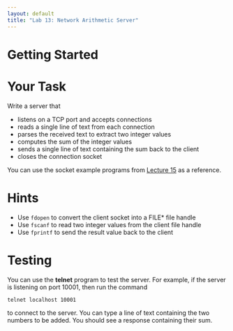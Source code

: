 ```yaml
---
layout: default
title: "Lab 13: Network Arithmetic Server"
---
```


# Getting Started

# Your Task

Write a server that

-   listens on a TCP port and accepts connections
-   reads a single line of text from each connection
-   parses the received text to extract two integer values
-   computes the sum of the integer values
-   sends a single line of text containing the sum back to the client
-   closes the connection socket

You can use the socket example programs from [Lecture 15](../lectures/lecture15.html) as a reference.

# Hints

* Use `fdopen` to convert the client socket into a FILE\* file handle
* Use `fscanf` to read two integer values from the client file handle
* Use `fprintf` to send the result value back to the client

# Testing

You can use the **telnet** program to test the server. For example, if the server is listening on port 10001, then run the command

    telnet localhost 10001

to connect to the server. You can type a line of text containing the two numbers to be added. You should see a response containing their sum.
